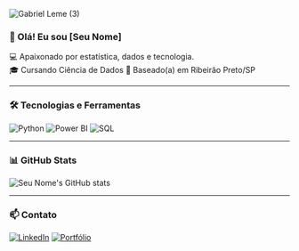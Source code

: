 ![Gabriel Leme (3)](https://github.com/user-attachments/assets/ecac9ff6-5f16-4f56-9a3f-99364bf141d2)

### 👋 Olá! Eu sou [Seu Nome]

💻 Apaixonado por estatística, dados e tecnologia.  
🎓 Cursando Ciência de Dados 
📍 Baseado(a) em Ribeirão Preto/SP

---

### 🛠️ Tecnologias e Ferramentas

![Python](https://img.shields.io/badge/Python-3776AB?style=for-the-badge&logo=python&logoColor=white)
![Power BI](https://img.shields.io/badge/PowerBI-F2C811?style=for-the-badge&logo=powerbi&logoColor=black)
![SQL](https://img.shields.io/badge/SQL-4479A1?style=for-the-badge&logo=mysql&logoColor=white)

---

### 📊 GitHub Stats

![Seu Nome's GitHub stats](https://github-readme-stats.vercel.app/api?username=seunome&show_icons=true&theme=tokyonight)

---

### 📫 Contato

[![LinkedIn](https://img.shields.io/badge/LinkedIn-0077B5?style=for-the-badge&logo=linkedin&logoColor=white)](www.linkedin.com/in/gabriel-leme-345676188)
[![Portfólio](https://img.shields.io/badge/Portfólio-000?style=for-the-badge&logo=vercel&logoColor=white)](https://seuportfolio.com)


